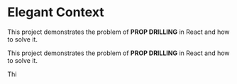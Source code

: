 # Elegant Context

This project demonstrates the problem of <b>PROP DRILLING</b> in React and how to solve it.

This project demonstrates the problem of <b>PROP DRILLING</b> in React and how to solve it.

Thi
